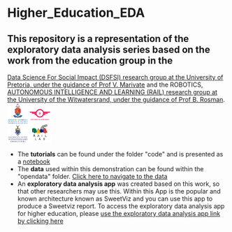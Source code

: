 # Higher_Education_EDA

## This repository is a representation of the exploratory data analysis series based on the work from the education group in the 
 [Data Science For Social Impact (DSFSI) research group at the University of Pretoria, under the guidance of Prof V. Marivate](https://dsfsi.github.io/) and the ROBOTICS, [AUTONOMOUS INTELLIGENCE AND LEARNING (RAIL) research group at the University of the Witwatersrand, under the guidance of Prof B. Rosman](https://www.raillab.org/). 
 <img src="https://github.com/dsfsi/Higher_Education_EDA/blob/main/images/Image%201.png" width="20%" height="20%">

 - The **tutorials** can be found under the folder "code" and is presented as a [notebook](https://github.com/dsfsi/Higher_Education_EDA/tree/main/code)
 - The **data** used within this demonstration can be found within the "opendata" folder. [Click here to navigate to the data](https://github.com/dsfsi/Higher_Education_EDA/tree/main/opendata)
 - An **exploratory data analysis app** was created based on this work, so that other researchers may use this. Within this App is the popular and known architecture known as SweetViz and you can use this app to produce a Sweetviz report. To access the exploratory data analysis app for higher education, please [use the exploratory data analysis app link by clicking here](https://share.streamlit.io/herkulaascombrink/eda_for_education/main/eda_for_education.py)


